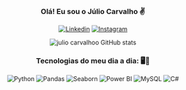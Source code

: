<h3 align="center"> Olá! Eu sou o Júlio Carvalho ✌️</h3>

<p align="center">
  <a href="https://www.linkedin.com/in/julio-carvalho-803019234/"><img src="https://img.shields.io/badge/LinkedIn-0077B5?style=for-the-badge&logo=linkedin&logoColor=white" alt="Linkedin"></a>
  <a href="https://www.instagram.com/julio_ocarvalho/"><img src="https://img.shields.io/badge/Instagram-E4405F?style=for-the-badge&logo=instagram&logoColor=white" alt="Instagram"></a>
</p>

<p align="center">
  <img src="https://github-readme-stats.vercel.app/api?username=julioCarvalhoo&show_icons=true" alt="julio carvalhoo GitHub stats">
</p>


<h3 align="center">Tecnologias do meu dia a dia: 🖥️📕</h3>

<p align="center">
  
  <img src="https://img.shields.io/badge/Python-FFD43B?style=for-the-badge&logo=python&logoColor=white" alt="Python">
  <img src="https://img.shields.io/badge/Pandas-150458?style=for-the-badge&logo=pandas&logoColor=white" alt="Pandas">
  <img src="https://img.shields.io/badge/Seaborn-3776AB?style=for-the-badge&logo=seaborn&logoColor=white" alt="Seaborn">
  <img src="https://img.shields.io/badge/Power%20BI-F2C811?style=for-the-badge&logo=power-bi&logoColor=white" alt="Power BI">
  <img src="https://img.shields.io/badge/MySQL-005C84?style=for-the-badge&logo=mysql&logoColor=white" alt="MySQL">
  <img src="https://img.shields.io/badge/C%23-239120?style=for-the-badge&logo=c-sharp&logoColor=white" alt="C#">

</p>




